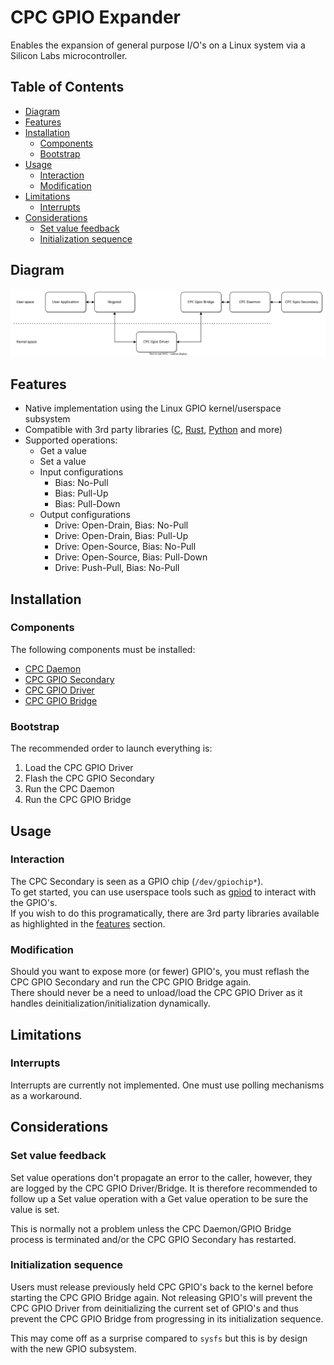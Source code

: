 # CPC GPIO Expander

Enables the expansion of general purpose I/O's on a Linux system via a Silicon Labs microcontroller.

## Table of Contents
- [Diagram](#diagram)
- [Features](#features)
- [Installation](#installation)
  - [Components](#components)
  - [Bootstrap](#bootstrap)
- [Usage](#usage)
  - [Interaction](#interaction)
  - [Modification](#modification)
- [Limitations](#limitations)
  - [Interrupts](#interrupts)
- [Considerations](#considerations)
  - [Set value feedback](#set-value-feedback)
  - [Initialization sequence](#initialization-sequence)

## Diagram
![CPC GPIO Expander](./assets/cpc-gpio-expander.svg)

## Features
* Native implementation using the Linux GPIO kernel/userspace subsystem
* Compatible with 3rd party libraries ([C](https://git.kernel.org/pub/scm/libs/libgpiod/libgpiod.git/tree/README), [Rust](https://crates.io/crates/gpiod), [Python](https://pypi.org/project/gpiod/) and more)
* Supported operations:
  * Get a value
  * Set a value
  * Input configurations
    * Bias: No-Pull
    * Bias: Pull-Up
    * Bias: Pull-Down
  * Output configurations
    * Drive: Open-Drain, Bias: No-Pull
    * Drive: Open-Drain, Bias: Pull-Up
    * Drive: Open-Source, Bias: No-Pull
    * Drive: Open-Source, Bias: Pull-Down
    * Drive: Push-Pull, Bias: No-Pull

## Installation

### Components
The following components must be installed:

- [CPC Daemon](https://github.com/SiliconLabs/cpc-daemon)
- [CPC GPIO Secondary](./secondary/README.md)
- [CPC GPIO Driver](./driver/README.md)
- [CPC GPIO Bridge](./bridge/README.md)

### Bootstrap
The recommended order to launch everything is:

1. Load the CPC GPIO Driver
2. Flash the CPC GPIO Secondary
3. Run the CPC Daemon
4. Run the CPC GPIO Bridge

## Usage

### Interaction
The CPC Secondary is seen as a GPIO chip (`/dev/gpiochip*`).<br />
To get started, you can use userspace tools such as [gpiod](https://git.kernel.org/pub/scm/libs/libgpiod/libgpiod.git/tree/README) to interact with the GPIO's.<br/>
If you wish to do this programatically, there are 3rd party libraries available as highlighted in the [features](#features) section.

### Modification
Should you want to expose more (or fewer) GPIO's, you must reflash the CPC GPIO Secondary and run the CPC GPIO Bridge again.<br/>
There should never be a need to unload/load the CPC GPIO Driver as it handles deinitialization/initialization dynamically.

## Limitations

### Interrupts
Interrupts are currently not implemented. One must use polling mechanisms as a workaround.

## Considerations

### Set value feedback
Set value operations don't propagate an error to the caller, however, they are logged by the CPC GPIO Driver/Bridge. It is therefore recommended to follow up a Set value operation with a Get value operation to be sure the value is set.

This is normally not a problem unless the CPC Daemon/GPIO Bridge process is terminated and/or the CPC GPIO Secondary has restarted.

### Initialization sequence 
Users must release previously held CPC GPIO's back to the kernel before starting the CPC GPIO Bridge again. Not releasing GPIO's will prevent the CPC GPIO Driver from deinitializing the current set of GPIO's and thus prevent the CPC GPIO Bridge from progressing in its initialization sequence. 

This may come off as a surprise compared to `sysfs` but this is by design with the new GPIO subsystem.